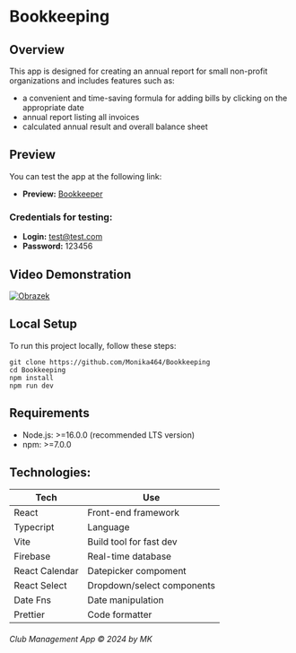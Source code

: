 # Bookkeeping

## Overview

This app is designed for creating an annual report for small non-profit organizations and includes features such as:

- a convenient and time-saving formula for adding bills by clicking on the appropriate date
- annual report listing all invoices
- calculated annual result and overall balance sheet

## Preview

You can test the app at the following link:

- **Preview:** [Bookkeeper](https://virtual-bookkeeper-c1afd.web.app/)

### Credentials for testing:

- **Login:** test@test.com
- **Password:** 123456

## Video Demonstration

[![Obrazek](https://firebasestorage.googleapis.com/v0/b/my-dojo-web.appspot.com/o/git-pictures%2FBookkeeper.png?alt=media&token=b44e45a6-f446-46f5-bc51-9047ca678232)](https://vimeo.com/1041230673?share=copy#t=0)

## Local Setup

To run this project locally, follow these steps:

```http
git clone https://github.com/Monika464/Bookkeeping
cd Bookkeeping
npm install
npm run dev
```

## Requirements

- Node.js: >=16.0.0 (recommended LTS version)
- npm: >=7.0.0

## Technologies:

| Tech           | Use                        |
| -------------- | -------------------------- |
| React          | Front-end framework        |
| Typecript      | Language                   |
| Vite           | Build tool for fast dev    |
| Firebase       | Real-time database         |
| React Calendar | Datepicker compoment       |
| React Select   | Dropdown/select components |
| Date Fns       | Date manipulation          |
| Prettier       | Code formatter             |

###### Club Management App © 2024 by MK
